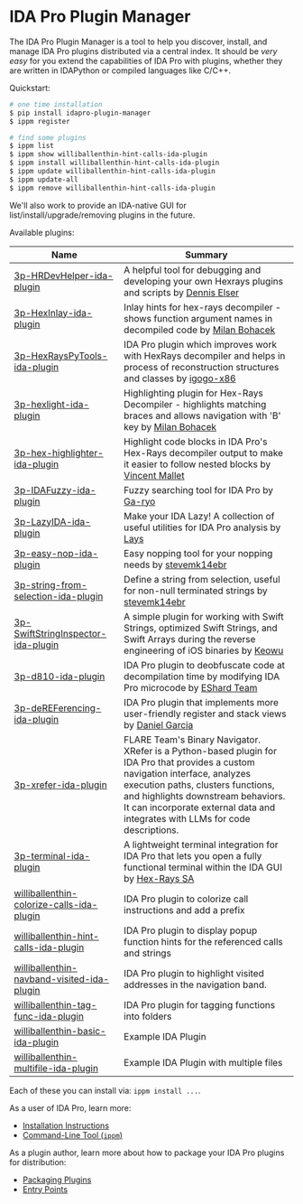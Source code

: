 # IDA Pro Plugin Manager

The IDA Pro Plugin Manager is a tool to help you discover, install, and manage IDA Pro plugins distributed via a central index. It should be *very easy* for you extend the capabilities of IDA Pro with plugins, whether they are written in IDAPython or compiled languages like C/C++.

Quickstart:
```bash
# one time installation
$ pip install idapro-plugin-manager
$ ippm register

# find some plugins
$ ippm list
$ ippm show williballenthin-hint-calls-ida-plugin
$ ippm install williballenthin-hint-calls-ida-plugin
$ ippm update williballenthin-hint-calls-ida-plugin
$ ippm update-all
$ ippm remove williballenthin-hint-calls-ida-plugin
```

We'll also work to provide an IDA-native GUI for list/install/upgrade/removing plugins in the future.

Available plugins:

| Name                                      | Summary                                      |
|--------------------------------------------|----------------------------------------------|
| [3p-HRDevHelper-ida-plugin](https://github.com/patois/HRDevHelper)  | A helpful tool for debugging and developing your own Hexrays plugins and scripts by [Dennis Elser](https://github.com/patois/HRDevHelper) |
| [3p-HexInlay-ida-plugin](https://github.com/milankovo/hexinlay) | Inlay hints for hex-rays decompiler - shows function argument names in decompiled code by [Milan Bohacek](https://github.com/milankovo/hexinlay) |
| [3p-HexRaysPyTools-ida-plugin](https://github.com/igogo-x86/HexRaysPyTools) | IDA Pro plugin which improves work with HexRays decompiler and helps in process of reconstruction structures and classes by [igogo-x86](https://github.com/igogo-x86/HexRaysPyTools) |
| [3p-hexlight-ida-plugin](https://github.com/stevemk14ebr/RETools) | Highlighting plugin for Hex-Rays Decompiler - highlights matching braces and allows navigation with 'B' key by [Milan Bohacek](https://github.com/stevemk14ebr/RETools) |
| [3p-hex-highlighter-ida-plugin](https://github.com/vmallet/ida-hex-highlighter) | Highlight code blocks in IDA Pro's Hex-Rays decompiler output to make it easier to follow nested blocks by [Vincent Mallet](https://github.com/vmallet/ida-hex-highlighter) |
| [3p-IDAFuzzy-ida-plugin](https://github.com/Ga-ryo/IDAFuzzy) | Fuzzy searching tool for IDA Pro by [Ga-ryo](https://github.com/Ga-ryo/IDAFuzzy) |
| [3p-LazyIDA-ida-plugin](https://github.com/L4ys/LazyIDA) | Make your IDA Lazy! A collection of useful utilities for IDA Pro analysis by [Lays](https://github.com/L4ys/LazyIDA) |
| [3p-easy-nop-ida-plugin](https://github.com/stevemk14ebr/RETools) | Easy nopping tool for your nopping needs by [stevemk14ebr](https://github.com/stevemk14ebr/RETools) |
| [3p-string-from-selection-ida-plugin](https://github.com/stevemk14ebr/RETools) | Define a string from selection, useful for non-null terminated strings by [stevemk14ebr](https://github.com/stevemk14ebr/RETools) |
| [3p-SwiftStringInspector-ida-plugin](https://github.com/keowu/swiftstringinspector) | A simple plugin for working with Swift Strings, optimized Swift Strings, and Swift Arrays during the reverse engineering of iOS binaries by [Keowu](https://github.com/keowu/swiftstringinspector) |
| [3p-d810-ida-plugin](https://github.com/joydo/d810) | IDA Pro plugin to deobfuscate code at decompilation time by modifying IDA Pro microcode by [EShard Team](https://github.com/joydo/d810) |
| [3p-deREFerencing-ida-plugin](https://github.com/danigargu/deREferencing) | IDA Pro plugin that implements more user-friendly register and stack views by [Daniel Garcia](https://github.com/danigargu/deREferencing) |
| [3p-xrefer-ida-plugin](https://github.com/mandiant/xrefer) | FLARE Team's Binary Navigator. XRefer is a Python-based plugin for IDA Pro that provides a custom navigation interface, analyzes execution paths, clusters functions, and highlights downstream behaviors. It can incorporate external data and integrates with LLMs for code descriptions. |
| [3p-terminal-ida-plugin](https://github.com/HexRaysSA/ida-terminal-plugin) | A lightweight terminal integration for IDA Pro that lets you open a fully functional terminal within the IDA GUI by [Hex-Rays SA](https://github.com/HexRaysSA/ida-terminal-plugin) |
| [williballenthin-colorize-calls-ida-plugin](https://github.com/williballenthin/idawilli/tree/master/plugins/colorize_calls)  | IDA Pro plugin to colorize call instructions and add a prefix |
| [williballenthin-hint-calls-ida-plugin](https://github.com/williballenthin/idawilli/tree/master/plugins/hint_calls)      | IDA Pro plugin to display popup function hints for the referenced calls and strings |
| [williballenthin-navband-visited-ida-plugin](https://github.com/williballenthin/idawilli/tree/master/plugins/navband_visited) | IDA Pro plugin to highlight visited addresses in the navigation band. |
| [williballenthin-tag-func-ida-plugin](https://github.com/williballenthin/idawilli/tree/master/plugins/tag_func)        | IDA Pro plugin for tagging functions into folders |
| [williballenthin-basic-ida-plugin](https://www.github.com/williballenthin/idawilli/tree/master/plugins/plugin-manager/examples/basic-ida-plugin/)               | Example IDA Plugin                           |
| [williballenthin-multifile-ida-plugin](https://www.github.com/williballenthin/idawilli/tree/master/plugins/plugin-manager/examples/multifile-ida-plugin/)           | Example IDA Plugin with multiple files        |

Each of these you can install via: `ippm install ...`.

As a user of IDA Pro, learn more:
  - [Installation Instructions](./doc/as-a-user.md#installation)
  - [Command-Line Tool (`ippm`)](./doc/as-a-user.md#command-line-tool-ippm)

As a plugin author, learn more about how to package your IDA Pro plugins for distribution:
  - [Packaging Plugins](./doc/as-a-plugin-author.md#packaging-plugins)
  - [Entry Points](./doc/as-a-plugin-author.md#entry-points)

